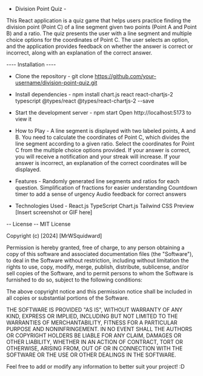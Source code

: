 - Division Point Quiz -

This React application is a quiz game that helps users practice finding the division point (Point C) of a line segment given two points (Point A and Point B) and a ratio. The quiz presents the user with a line segment and multiple choice options for the coordinates of Point C. The user selects an option, and the application provides feedback on whether the answer is correct or incorrect, along with an explanation of the correct answer.

---- Installation ----

- Clone the repository -
git clone https://github.com/your-username/division-point-quiz.git


- Install dependencies -
npm install chart.js react react-chartjs-2 typescript @types/react @types/react-chartjs-2 --save

- Start the development server -
npm start
Open http://localhost:5173 to view it

- How to Play -
A line segment is displayed with two labeled points, A and B.
You need to calculate the coordinates of Point C, which divides the line segment according to a given ratio.
Select the coordinates for Point C from the multiple choice options provided.
If your answer is correct, you will receive a notification and your streak will increase.
If your answer is incorrect, an explanation of the correct coordinates will be displayed.


- Features - 
Randomly generated line segments and ratios for each question.
Simplification of fractions for easier understanding
Countdown timer to add a sense of urgency
Audio feedback for correct answers

- Technologies Used -
React.js
TypeScript
Chart.js
Tailwind CSS
Preview
[Insert screenshot or GIF here]

-- License --
MIT License

Copyright (c) [2024] [MrWSquidward]

Permission is hereby granted, free of charge, to any person obtaining a copy
of this software and associated documentation files (the "Software"), to deal
in the Software without restriction, including without limitation the rights
to use, copy, modify, merge, publish, distribute, sublicense, and/or sell
copies of the Software, and to permit persons to whom the Software is
furnished to do so, subject to the following conditions:

The above copyright notice and this permission notice shall be included in all
copies or substantial portions of the Software.

THE SOFTWARE IS PROVIDED "AS IS", WITHOUT WARRANTY OF ANY KIND, EXPRESS OR
IMPLIED, INCLUDING BUT NOT LIMITED TO THE WARRANTIES OF MERCHANTABILITY,
FITNESS FOR A PARTICULAR PURPOSE AND NONINFRINGEMENT. IN NO EVENT SHALL THE
AUTHORS OR COPYRIGHT HOLDERS BE LIABLE FOR ANY CLAIM, DAMAGES OR OTHER
LIABILITY, WHETHER IN AN ACTION OF CONTRACT, TORT OR OTHERWISE, ARISING FROM,
OUT OF OR IN CONNECTION WITH THE SOFTWARE OR THE USE OR OTHER DEALINGS IN THE
SOFTWARE.


Feel free to add or modify any information to better suit your project! :D